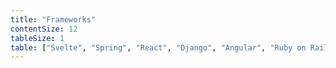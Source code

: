 ```yaml
---
title: "Frameworks"
contentSize: 12
tableSize: 1
table: ["Svelte", "Spring", "React", "Django", "Angular", "Ruby on Rails"]
---
```

